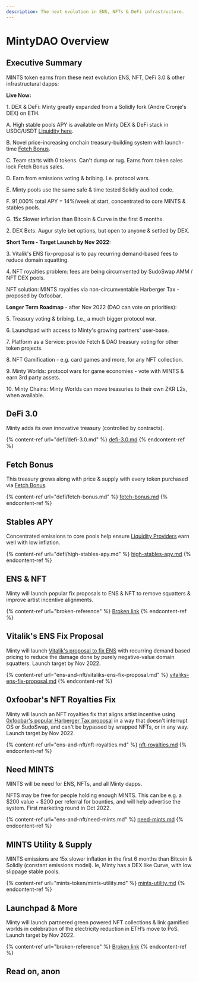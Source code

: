 ```yaml
---
description: The next evolution in ENS, NFTs & DeFi infrastructure.
---
```


# MintyDAO Overview

## **Executive Summary**

MINTS token earns from these next evolution ENS, NFT, DeFi 3.0 & other infrastructural dapps:

**Live Now:**

1\. DEX & DeFi: Minty greatly expanded from a Solidly fork (Andre Cronje's DEX) on ETH.

&#x20; A. High stable pools APY is available on Minty DEX & DeFi stack in USDC/USDT [Liquidity here](https://mintydao.io/liquidity).

&#x20; B. Novel price-increasing onchain treasury-building system with launch-time [Fetch Bonus](defi/fetch-bonus.md).

&#x20; C. Team starts with 0 tokens. Can't dump or rug. Earns from token sales lock Fetch Bonus sales.

&#x20; D. Earn from emissions voting & bribing. I.e. protocol wars.

&#x20; E. Minty pools use the same safe & time tested Solidly audited code.

&#x20; F. 91,000% total APY = 14%/week at start, concentrated to core MINTS & stables pools.

&#x20; G. 15x Slower inflation than Bitcoin & Curve in the first 6 months.

2\. DEX Bets. Augur style bet options, but open to anyone & settled by DEX.

**Short Term - Target Launch by Nov 2022:**

3\. Vitalik's ENS fix-proposal is to pay recurring demand-based fees to reduce domain squatting.

4\. NFT royalties problem: fees are being circumvented by SudoSwap AMM / NFT DEX pools.

&#x20; NFT solution: MINTS royalties via non-circumventable Harberger Tax - proposed by 0xfoobar.

**Longer Term Roadmap** - after Nov 2022 (DAO can vote on priorities):

5\. Treasury voting & bribing. I.e., a much bigger protocol war.

6\. Launchpad with access to Minty's growing partners' user-base.

7\. Platform as a Service: provide Fetch & DAO treasury voting for other token projects.

8\. NFT Gamification - e.g. card games and more, for any NFT collection.

9\. Minty Worlds: protocol wars for game economies - vote with MINTS & earn 3rd party assets.

10\. Minty Chains: Minty Worlds can move treasuries to their own ZKR L2s, when available.

## DeFi 3.0

Minty adds its own innovative treasury (controlled by contracts).

{% content-ref url="defi/defi-3.0.md" %}
[defi-3.0.md](defi/defi-3.0.md)
{% endcontent-ref %}

## Fetch Bonus

This treasury grows along with price & supply with every token purchased via [Fetch Bonus](https://mintydao.io/fetch).

{% content-ref url="defi/fetch-bonus.md" %}
[fetch-bonus.md](defi/fetch-bonus.md)
{% endcontent-ref %}

## Stables APY

Concentrated emissions to core pools help ensure [Liquidity Providers](https://mintydao.io/liquiity) earn well with low inflation.

{% content-ref url="defi/high-stables-apy.md" %}
[high-stables-apy.md](defi/high-stables-apy.md)
{% endcontent-ref %}

## ENS & NFT

Minty will launch popular fix proposals to ENS & NFT to remove squatters & improve artist incentive alignments.

{% content-ref url="broken-reference" %}
[Broken link](broken-reference)
{% endcontent-ref %}

## Vitalik's ENS Fix Proposal

Minty will launch [Vitalik's proposal to fix ENS](https://twitter.com/vitalikbuterin/status/1568070721753989120) with recurring demand based pricing to reduce the damage done by purely negative-value domain squatters. Launch target by Nov 2022.

{% content-ref url="ens-and-nft/vitaliks-ens-fix-proposal.md" %}
[vitaliks-ens-fix-proposal.md](ens-and-nft/vitaliks-ens-fix-proposal.md)
{% endcontent-ref %}

## 0xfoobar's NFT Royalties Fix

Minty will launch an NFT royalties fix that aligns artist incentive using [0xfoobar's popular Harberger Tax proposal](https://twitter.com/0xfoobar/status/1563614234390704129?s=20\&t=KQoDGfY9K5PIiihI3Vc2\_g) in a way that doesn't interrupt OS or SudoSwap, and can't be bypassed by wrapped NFTs, or in any way.  Launch target by Nov 2022.

{% content-ref url="ens-and-nft/nft-royalties.md" %}
[nft-royalties.md](ens-and-nft/nft-royalties.md)
{% endcontent-ref %}



## Need MINTS

MINTS will be need for ENS, NFTs, and all Minty dapps.

NFTS may be free for people holding enough MINTS. This can be e.g. a $200 value + $200 per referral for bounties, and will help advertise the system. First marketing round in Oct 2022.

{% content-ref url="ens-and-nft/need-mints.md" %}
[need-mints.md](ens-and-nft/need-mints.md)
{% endcontent-ref %}

## MINTS Utility & Supply

MINTS emissions are 15x slower inflation in the first 6 months than Bitcoin & Solidly (constant emissions model). Ie, Minty has a DEX like Curve, with low slippage stable pools.

{% content-ref url="mints-token/mints-utility.md" %}
[mints-utility.md](mints-token/mints-utility.md)
{% endcontent-ref %}



## Launchpad & More

Minty will launch partnered green powered NFT collections & link gamified worlds in celebration of the electricity reduction in ETH’s move to PoS.  Launch target by Nov 2022.

{% content-ref url="broken-reference" %}
[Broken link](broken-reference)
{% endcontent-ref %}

## Read on, anon
